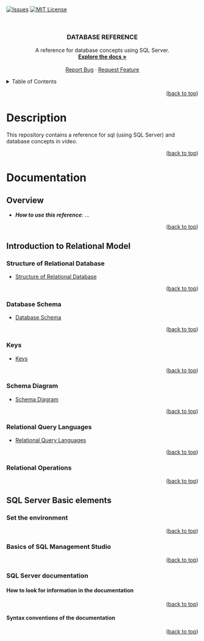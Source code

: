 <a name="readme-top"></a>

[![Issues][issues-shield]][issues-url]
[![MIT License][license-shield]][license-url]

<!-- PROJECT LOGO -->
<br />
<div align="center">
  <a href="https://github.com/ArturAssisComp/database-reference.git">
  </a>

  <h3 align="center">DATABASE REFERENCE</h3>

  <p align="center">
    A reference for database concepts using SQL Server.
    <br />
    <a href="#documentation"><strong>Explore the docs »</strong></a>
    <br />
    <br />
    <a href="https://github.com/ArturAssisComp/database-reference/issues">Report Bug</a>
    ·
    <a href="https://github.com/ArturAssisComp/database-reference/issues">Request Feature</a>
  </p>
</div>

<!-- TABLE OF CONTENTS -->
<details>
  <summary>Table of Contents</summary>
  <ol>
    <li><a href="#description">Description</a></li>
    <li>
      <a href="#documentation">Documentation</a>
      <ul>
	<details>
          <summary>index</summary>
          <li><a href="#overview">Overview</a></li>
          <li><a href="#introduction-to-relational-model">a - Introduction to Relational Model</a></li>
	      <ul>
              <li><a href="#structure-of-relational-database">a1 - Structure of Relational Database</a></li>
              <li><a href="#database-schema">a2 - Database Schema</a></li>
              <li><a href="#keys">a3 - Keys</a></li>
              <li><a href="#schema-diagram">a4 - Schema Diagram</a></li>
              <li><a href="#relational-query-languages">a5 - Relational Query Languages</a></li>
              <li><a href="#relational-operations">a6 - Relational Operations</a></li>
          </ul>
          <li><a href="#sql-server-basic-elements">b - SQL Server Basic elements</a></li>
	      <ul>
              <li><a href="#set-the-environment">b1 - Set the environment</a></li>
              <li><a href="#basics-of-sql-management-studio">b2 - Basics of SQL Management Studio</a></li>
              <li><a href="#sql-server-documentation">b3 - SQL Server documentation</a></li>
	              <ul>
                       <li><a href="#how-to-look-for-information-in-the-documentation">b3.1 - How to look for information in the documentation</a></li>
                       <li><a href="#syntax-conventions-of-the-documentation">b3.2 - Syntax conventions of the documentation</a></li>
                  </ul>
          </ul>
	</details>
      </ul>
    </li>

  </ol>
</details>



<p align="right">(<a href="#readme-top">back to top</a>)</p>






# Description 

This repository contains a reference for sql (using SQL Server) and database concepts in video.

<p align="right">(<a href="#readme-top">back to top</a>)</p>


# Documentation

## Overview
- ***How to use this reference***: ...

<p align="right">(<a href="#readme-top">back to top</a>)</p>

## Introduction to Relational Model

### Structure of Relational Database

- [Structure of Relational Database](https://youtu.be/v5xT9i60k8U)


<p align="right">(<a href="#readme-top">back to top</a>)</p>

### Database Schema

- [Database Schema](https://youtu.be/4IZjCe2c6rQ)

<p align="right">(<a href="#readme-top">back to top</a>)</p>

### Keys

- [Keys](https://youtu.be/1F7z_vq1NXQ)

<p align="right">(<a href="#readme-top">back to top</a>)</p>

### Schema Diagram

- [Schema Diagram](https://youtu.be/jjM6wYzFoL0)


<p align="right">(<a href="#readme-top">back to top</a>)</p>

### Relational Query Languages

- [Relational Query Languages](https://youtu.be/cDfS9L3wKJQ)

<p align="right">(<a href="#readme-top">back to top</a>)</p>

### Relational Operations

<p align="right">(<a href="#readme-top">back to top</a>)</p>


## SQL Server Basic elements

### Set the environment

<p align="right">(<a href="#readme-top">back to top</a>)</p>

### Basics of SQL Management Studio

<p align="right">(<a href="#readme-top">back to top</a>)</p>

### SQL Server documentation

#### How to look for information in the documentation

<p align="right">(<a href="#readme-top">back to top</a>)</p>

#### Syntax conventions of the documentation

<p align="right">(<a href="#readme-top">back to top</a>)</p>


[issues-shield]: https://img.shields.io/github/issues/ArturAssisComp/database-reference?logo=github&style=for-the-badge
[issues-url]: https://github.com/ArturAssisComp/database-reference/issues

[license-shield]: https://img.shields.io/github/license/othneildrew/Best-README-Template.svg?style=for-the-badge
[license-url]: https://github.com/ArturAssisComp/database-reference/blob/version1_0/LICENSE
